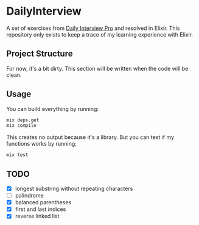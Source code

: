 # DailyInterview

A set of exercises from [Daily Interview Pro](https://www.techseries.dev/daily)
and resolved in Elixir. This repository only exists to keep a trace of my
learning experience with Elixir.

## Project Structure

For now, it's a bit dirty. This section will be written when the code will be clean.

## Usage

You can build everything by running:

```sh
mix deps.get
mix compile
```

This creates no output because it's a library.
But you can test if my functions works by running:

```sh
mix test
```

## TODO

- [x] longest substring without repeating characters
- [ ] palindrome
- [x] balanced parentheses
- [x] first and last indices
- [x] reverse linked list
